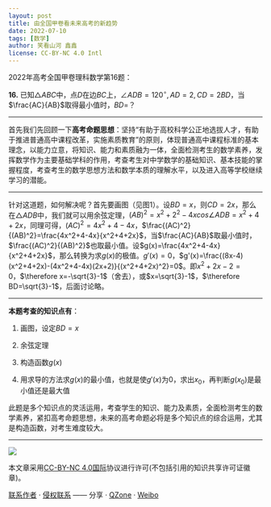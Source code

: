 ```yaml
---
layout: post
title: 由全国甲卷看未来高考的新趋势
date: 2022-07-10
tags: [数学]
author: 笑看山河 鑫鑫
license: CC-BY-NC 4.0 Intl
---
```


2022年高考全国甲卷理科数学第16题：

**16.** 已知$\triangle ABC$中，点$D$在边$BC$上，$\angle ADB=120^{\circ},AD=2,CD=2BD$，当$\frac{AC}{AB}$取得最小值时，$BD$=？

---

首先我们先回顾一下**高考命题思想**：坚持“有助于高校科学公正地选拔人才，有助于推进普通高中课程改革，实施素质教育”的原则，体现普通高中课程标准的基本理念，以能力立意，将知识、能力和素质融为一体，全面检测考生的数学素养，发挥数学作为主要基础学科的作用，考查考生对中学数学的基础知识、基本技能的掌握程度，考查考生的数学思想方法和数学本质的理解水平，以及进入高等学校继续学习的潜能。

---

针对这道题，如何解决呢？首先要画图（见图1）。设$BD=x$，则$CD=2x$，那么在$\triangle ADB$中，我们就可以用余弦定理，$(AB)^2=x^2+2^2-4xcos \angle ADB=x^2+4+2x$，同理可得，$(AC)^2=4x^2+4-4x$，$\frac{(AC)^2}{(AB)^2}=\frac{4x^2+4-4x}{x^2+4+2x}$，当$\frac{AC}{AB}$取最小值时，$\frac{(AC)^2}{(AB)^2}$也取最小值。设$g(x)=\frac{4x^2+4-4x}{x^2+4+2x}$，那么转换为求$g(x)$的极值。$g'(x)=0$，$g'(x)=\frac{(8x-4)(x^2+4+2x)-(4x^2+4-4x)(2x+2)}{(x^2+4+2x)^2}=0$。即$x^2+2x-2=0$，$\therefore x=-\sqrt{3}-1$（舍去），或$x=\sqrt{3}-1$，$\therefore BD=\sqrt{3}-1$，后面讨论略。

---

**本题考查的知识点有**：

1. 画图，设定$BD=x$

2. 余弦定理

3. 构造函数$g(x)$

4. 用求导的方法求$g(x)$的最小值，也就是使$g'(x)$为0，求出$x_0$，再判断$g(x_0)$是最小值还是最大值

此题是多个知识点的灵活运用，考查学生的知识、能力及素质，全面检测考生的数学素养，紧扣高考命题思想，未来的高考命题必将是多个知识点的综合运用，尤其是构造函数，对考生难度较大。

---

[![](https://licensebuttons.net/l/by-nc/4.0/88x31.png)](https://creativecommons.org/licenses/by-nc/4.0/deed.zh)

本文章采用[CC-BY-NC 4.0国际](https://creativecommons.org/licenses/by-nc/4.0/deed.zh)协议进行许可(不包括引用的知识共享许可证徽章)。

[联系作者](mailto:email@xilong.tk) · [侵权联系](mailto:tort@xilong.tk) —— 分享 · [QZone](https://sns.qzone.qq.com/cgi-bin/qzshare/cgi_qzshare_onekey?url=https%3A%2F%2Fblog.xilong.tk%2Fjjgk-to-future%2F&title=%E7%94%B1%E5%85%A8%E5%9B%BD%E7%94%B2%E5%8D%B7%E7%9C%8B%E6%9C%AA%E6%9D%A5%E9%AB%98%E8%80%83%E7%9A%84%E6%96%B0%E8%B6%8B%E5%8A%BF&site=%E7%AC%91%E7%9C%8B%E5%B1%B1%E6%B2%B3%E7%9A%84%E5%8D%9A%E5%AE%A2) · [Weibo](https://service.weibo.com/share/share.php?url=https%3A%2F%2Fblog.xilong.tk%2Fjjgk-to-future%2F&count=1&title=%E7%94%B1%E5%85%A8%E5%9B%BD%E7%94%B2%E5%8D%B7%E7%9C%8B%E6%9C%AA%E6%9D%A5%E9%AB%98%E8%80%83%E7%9A%84%E6%96%B0%E8%B6%8B%E5%8A%BF&language=zh_cn)
